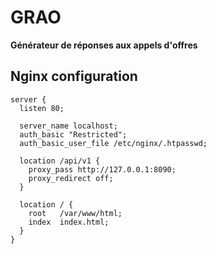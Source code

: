 # GRAO

**Générateur de réponses aux appels d'offres**

## Nginx configuration

```nginx
server {
  listen 80;

  server_name localhost;
  auth_basic "Restricted";
  auth_basic_user_file /etc/nginx/.htpasswd;

  location /api/v1 {
    proxy_pass http://127.0.0.1:8090;
    proxy_redirect off;
  }

  location / {
    root   /var/www/html;
    index  index.html;
  }
}

```
